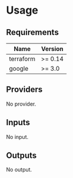 # Usage
<!--- BEGIN_TF_DOCS --->
## Requirements

| Name | Version |
|------|---------|
| terraform | >= 0.14 |
| google | >= 3.0 |

## Providers

No provider.

## Inputs

No input.

## Outputs

No output.

<!--- END_TF_DOCS --->
